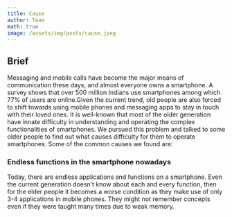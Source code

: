 ```yaml
---
title: Cause
author: Team
math: true
image: /assets/img/posts/cause.jpeg
---
```


## Brief

Messaging and mobile calls have become the major means of communication these days, and almost everyone owns a smartphone. A survey shows that over 500 million Indians use smartphones among which 77% of users are online.Given the current trend, old people are also forced to shift towards using mobile phones and messaging apps to stay in touch with their loved ones. It is well-known that most of the older generation have innate difficulty in understanding and operating the complex functionalities of smartphones. We pursued this problem and talked to some older people to find out what causes difficulty for them to operate smartphones. Some of the common causes we found are:

### Endless functions in the smartphone nowadays

Today, there are endless applications and functions on a smartphone. Even the current generation doesn’t know about each and every function, then for the elder people it becomes a worse condition as they make use of only 3-4 applications in mobile phones. They might not remember concepts even if they were taught many times due to weak memory.